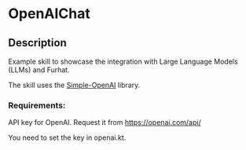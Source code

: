 # OpenAIChat

## Description

Example skill to showcase the integration with Large Language Models (LLMs) and Furhat. 

The skill uses the [Simple-OpenAI](https://github.com/sashirestela/simple-openai) library. 

### Requirements:

API key for OpenAI. Request it from https://openai.com/api/

You need to set the key in openai.kt. 
